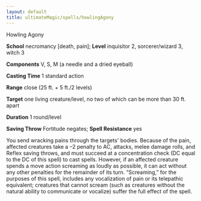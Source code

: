 ```yaml
---
layout: default
title: ultimateMagic/spells/howlingAgony
---
```

Howling Agony

**School** necromancy [death, pain]; **Level** inquisitor 2, sorcerer/wizard 3, witch 3

**Components** V, S, M (a needle and a dried eyeball)

**Casting Time** 1 standard action

**Range** close (25 ft. + 5 ft./2 levels)

**Target** one living creature/level, no two of which can be more than 30 ft. apart

**Duration** 1 round/level

**Saving Throw** Fortitude negates; **Spell Resistance** yes

You send wracking pains through the targets' bodies. Because of the pain, affected creatures take a –2 penalty to AC, attacks, melee damage rolls, and Reflex saving throws, and must succeed at a concentration check (DC equal to the DC of this spell) to cast spells. However, if an affected creature spends a move action screaming as loudly as possible, it can act without any other penalties for the remainder of its turn. “Screaming,” for the purposes of this spell, includes any vocalization of pain or its telepathic equivalent; creatures that cannot scream (such as creatures without the natural ability to communicate or vocalize) suffer the full effect of the spell.

